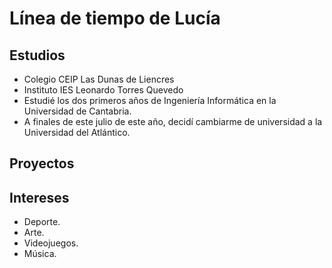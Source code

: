 # Línea de tiempo de Lucía

## Estudios
- Colegio CEIP Las Dunas de Liencres
- Instituto IES Leonardo Torres Quevedo
- Estudié los dos primeros años de Ingeniería Informática en la Universidad de Cantabria.
- A finales de este julio de este año, decidí cambiarme de universidad a la Universidad del Atlántico.

## Proyectos

## Intereses
- Deporte.
- Arte.
- Videojuegos.
- Música.
